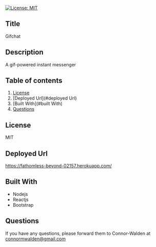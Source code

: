[![License: MIT](https://img.shields.io/badge/License-MIT-yellow.svg)](https://opensource.org/licenses/MIT)

## Title
Gifchat

## Description
A gif-powered instant messenger

## Table of contents
1. [License](#license)
2. [Deployed Url](#deployed Url)
3. [Built With](#built With)
4. [Questions](#questions)

## License
MIT

## Deployed Url
https://fathomless-beyond-02157.herokuapp.com/

## Built With
- Nodejs
- Reactjs
- Bootstrap

## Questions
If you have any questions, please forward them to Connor-Walden at connormwalden@gmail.com
